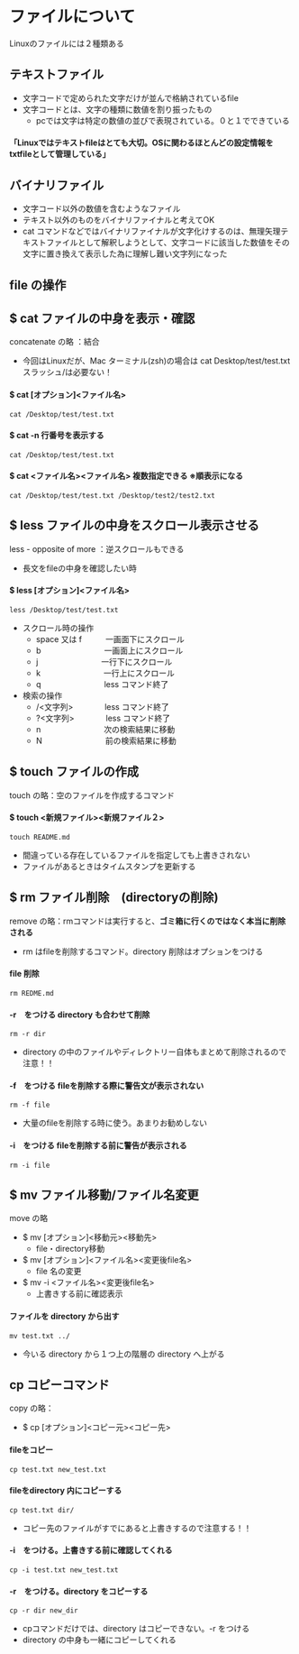 # ファイルについて
Linuxのファイルには２種類ある
## テキストファイル
- 文字コードで定められた文字だけが並んで格納されているfile
- 文字コードとは、文字の種類に数値を割り振ったもの
   - pcでは文字は特定の数値の並びで表現されている。０と１でできている
#### **「Linuxではテキストfileはとても大切。OSに関わるほとんどの設定情報をtxtfileとして管理している」**
## バイナリファイル
- 文字コード以外の数値を含むようなファイル
- テキスト以外のものをバイナリファイナルと考えてOK
- cat コマンドなどではバイナリファイナルが文字化けするのは、無理矢理テキストファイルとして解釈しようとして、文字コードに該当した数値をその文字に置き換えて表示した為に理解し難い文字列になった
## file の操作
## $ cat ファイルの中身を表示・確認
concatenate の略  ：結合
- 今回はLinuxだが、Mac ターミナル(zsh)の場合は cat Desktop/test/test.txt  スラッシュ/は必要ない！
#### $ cat [オプション]<ファイル名>
    cat /Desktop/test/test.txt
#### $ cat -n 行番号を表示する
    cat /Desktop/test/test.txt
#### $ cat <ファイル名><ファイル名> 複数指定できる ※順表示になる
    cat /Desktop/test/test.txt /Desktop/test2/test2.txt
## $ less ファイルの中身をスクロール表示させる
less - opposite of more ：逆スクロールもできる
- 長文をfileの中身を確認したい時
#### $ less [オプション]<ファイル名>
    less /Desktop/test/test.txt
- スクロール時の操作
   - space 又は f　　　一画面下にスクロール
   - b　　　　　　　　一画面上にスクロール
   - j　　　　　　　　一行下にスクロール
   - k　　　　　　　　一行上にスクロール
   - q　　　　　　　　less コマンド終了
 - 検索の操作
   - /<文字列>　　　　less コマンド終了
   - ?<文字列>　　　　less コマンド終了
   - n　　　　　　　　次の検索結果に移動
   - N　　　　　　　　前の検索結果に移動
## $ touch ファイルの作成
touch の略：空のファイルを作成するコマンド
#### $ touch <新規ファイル><新規ファイル２>
    touch README.md
- 間違っている存在しているファイルを指定しても上書きされない
- ファイルがあるときはタイムスタンプを更新する
## $ rm ファイル削除　(directoryの削除)
remove の略：rmコマンドは実行すると、**ゴミ箱に行くのではなく本当に削除される**
- rm はfileを削除するコマンド。directory 削除はオプションをつける
####  file 削除
    rm REDME.md
#### -r　をつける directory も合わせて削除
    rm -r dir
- directory の中のファイルやディレクトリー自体もまとめて削除されるので注意！！
#### -f　をつける fileを削除する際に警告文が表示されない
    rm -f file
- 大量のfileを削除する時に使う。あまりお勧めしない
#### -i　をつける fileを削除する前に警告が表示される
    rm -i file
## $ mv ファイル移動/ファイル名変更
move の略
- $ mv [オプション]<移動元><移動先>
   - file・directory移動
- $ mv [オプション]<ファイル名><変更後file名>
   - file 名の変更
- $ mv -i <ファイル名><変更後file名>
   - 上書きする前に確認表示
#### ファイルを directory から出す
    mv test.txt ../
- 今いる directory から１つ上の階層の directory へ上がる
## cp コピーコマンド
copy の略：
- $ cp [オプション]<コピー元><コピー先>
#### fileをコピー
    cp test.txt new_test.txt
#### fileをdirectory 内にコピーする
    cp test.txt dir/
- コピー先のファイルがすでにあると上書きするので注意する！！
#### -i　をつける。上書きする前に確認してくれる
    cp -i test.txt new_test.txt
#### -r　をつける。directory をコピーする
    cp -r dir new_dir
- cpコマンドだけでは、directory はコピーできない。-r をつける
- directory の中身も一緒にコピーしてくれる
##
